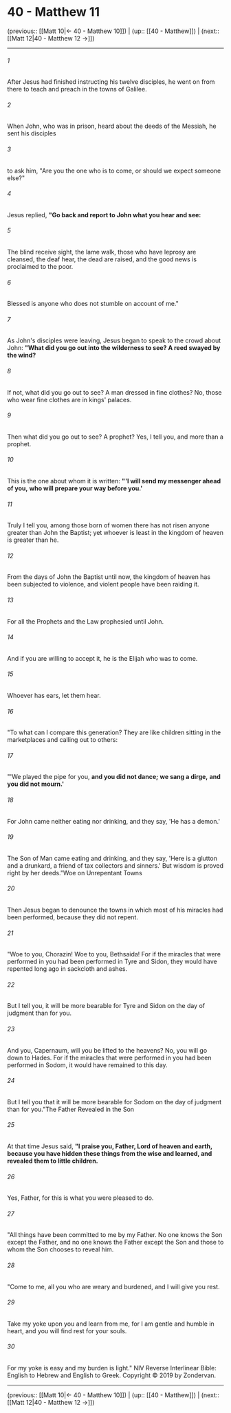 # 40 - Matthew 11

(previous:: [[Matt 10|← 40 - Matthew 10]]) | (up:: [[40 - Matthew]]) | (next:: [[Matt 12|40 - Matthew 12 →]])

***


###### 1 
After Jesus had finished instructing his twelve disciples, he went on from there to teach and preach in the towns of Galilee. 

###### 2 
When John, who was in prison, heard about the deeds of the Messiah, he sent his disciples 

###### 3 
to ask him, "Are you the one who is to come, or should we expect someone else?" 

###### 4 
Jesus replied, **"Go back and report to John what you hear and see:** 

###### 5 
The blind receive sight, the lame walk, those who have leprosy are cleansed, the deaf hear, the dead are raised, and the good news is proclaimed to the poor. 

###### 6 
Blessed is anyone who does not stumble on account of me." 

###### 7 
As John's disciples were leaving, Jesus began to speak to the crowd about John: **"What did you go out into the wilderness to see? A reed swayed by the wind?** 

###### 8 
If not, what did you go out to see? A man dressed in fine clothes? No, those who wear fine clothes are in kings' palaces. 

###### 9 
Then what did you go out to see? A prophet? Yes, I tell you, and more than a prophet. 

###### 10 
This is the one about whom it is written: **"'I will send my messenger ahead of you,** **who will prepare your way before you.'** 

###### 11 
Truly I tell you, among those born of women there has not risen anyone greater than John the Baptist; yet whoever is least in the kingdom of heaven is greater than he. 

###### 12 
From the days of John the Baptist until now, the kingdom of heaven has been subjected to violence, and violent people have been raiding it. 

###### 13 
For all the Prophets and the Law prophesied until John. 

###### 14 
And if you are willing to accept it, he is the Elijah who was to come. 

###### 15 
Whoever has ears, let them hear. 

###### 16 
"To what can I compare this generation? They are like children sitting in the marketplaces and calling out to others: 

###### 17 
"'We played the pipe for you, **and you did not dance;** **we sang a dirge,** **and you did not mourn.'** 

###### 18 
For John came neither eating nor drinking, and they say, 'He has a demon.' 

###### 19 
The Son of Man came eating and drinking, and they say, 'Here is a glutton and a drunkard, a friend of tax collectors and sinners.' But wisdom is proved right by her deeds."Woe on Unrepentant Towns 

###### 20 
Then Jesus began to denounce the towns in which most of his miracles had been performed, because they did not repent. 

###### 21 
"Woe to you, Chorazin! Woe to you, Bethsaida! For if the miracles that were performed in you had been performed in Tyre and Sidon, they would have repented long ago in sackcloth and ashes. 

###### 22 
But I tell you, it will be more bearable for Tyre and Sidon on the day of judgment than for you. 

###### 23 
And you, Capernaum, will you be lifted to the heavens? No, you will go down to Hades. For if the miracles that were performed in you had been performed in Sodom, it would have remained to this day. 

###### 24 
But I tell you that it will be more bearable for Sodom on the day of judgment than for you."The Father Revealed in the Son 

###### 25 
At that time Jesus said, **"I praise you, Father, Lord of heaven and earth, because you have hidden these things from the wise and learned, and revealed them to little children.** 

###### 26 
Yes, Father, for this is what you were pleased to do. 

###### 27 
"All things have been committed to me by my Father. No one knows the Son except the Father, and no one knows the Father except the Son and those to whom the Son chooses to reveal him. 

###### 28 
"Come to me, all you who are weary and burdened, and I will give you rest. 

###### 29 
Take my yoke upon you and learn from me, for I am gentle and humble in heart, and you will find rest for your souls. 

###### 30 
For my yoke is easy and my burden is light." NIV Reverse Interlinear Bible: English to Hebrew and English to Greek. Copyright © 2019 by Zondervan.

***

(previous:: [[Matt 10|← 40 - Matthew 10]]) | (up:: [[40 - Matthew]]) | (next:: [[Matt 12|40 - Matthew 12 →]])
